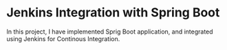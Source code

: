 
# Jenkins Integration with Spring Boot

In this project, I have implemented Sprig Boot application, and integrated using Jenkins for Continous Integration.
